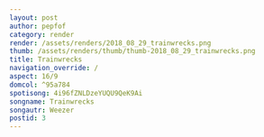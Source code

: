 ```yaml
---
layout: post
author: pepfof
category: render
render: /assets/renders/2018_08_29_trainwrecks.png
thumb: /assets/renders/thumb/thumb-2018_08_29_trainwrecks.png
title: Trainwrecks
navigation_override: /
aspect: 16/9
domcol: ^95a784
spotisong: 4i96fZNLDzeYUQU9QeK9Ai
songname: Trainwrecks
songautr: Weezer
postid: 3
---
```


<!--USER BEGIN 1-->

<!--USER END 1-->

<!--more-->
<!--USER BEGIN 2-->

<!--USER END 2-->

